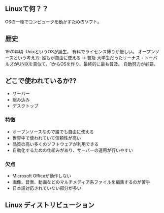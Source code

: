## Linuxて何？？

OSの一種でコンピュータを動かすためのソフト。

## 歴史
1970年頃: UnixというOSが誕生。
有料でライセンス縛りが厳しい。
オープンソースという考え方: 誰もが自由に使える -> 普及
大学生だったリーナス・トーバルズがUNIXを真似て、1からOSを作り、最終的に最も普及。
自助努力が必要。

## どこで使われているか??
- サーバー
- 組み込み
- デスクトップ

### 特徴
- オープンソースなので誰でも自由に使える
- 世界中で使われていて信頼性が高い
- 品質の高い多くのソフトウェアが利用できる
- 自動化するための仕組みがあり、サーバーの運用が行いやすい

### 欠点
- Microsoft Officeが動作しない
- 画像、音楽、動画などのマルチメディア系ファイルを編集するのが苦手
- 日本語対応されていない部分が多い

## Linux ディストリビューション
